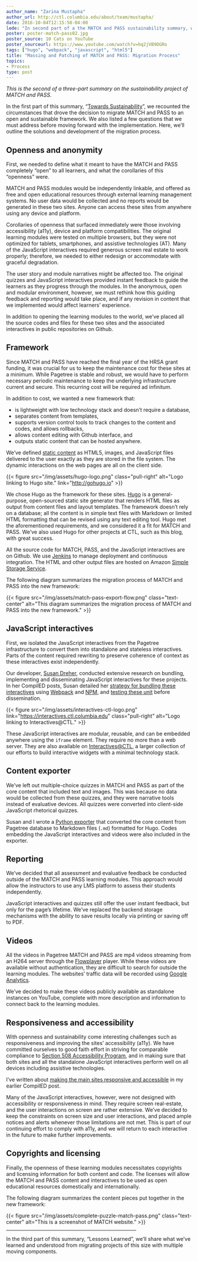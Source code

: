 ```yaml
---
author_name: "Zarina Mustapha"
author_url: http://ctl.columbia.edu/about/team/mustapha/
date: 2016-10-04T12:15:58-04:00
lede: "In second part of a the MATCH and PASS sustainability summary, we outline the solutions and development of the migration process, from framework choices for the sites to packaging JavaScript interactives."
poster: poster-match-pass02.jpg
poster_source: 10 Cats on YouTube
poster_sourceurl: https://www.youtube.com/watch?v=hq2jVB9OGRo
tags: ["hugo", "webpack", "javascript", "html5"]
title: "Massing and Patching of MATCH and PASS: Migration Process"
topics:
- Process
type: post
---
```


*This is the second of a three-part summary on the sustainability project of MATCH and PASS.*

In the first part of this summary,
“[Towards Sustainability](/articles/match-pass-migration-01/)”,
we recounted the circumstances that drove the decision to migrate MATCH and
PASS to an open and sustainable framework. We also listed a few questions that
we must address before moving forward with the implementation. Here, we’ll
outline the solutions and development of the migration process.

## Openness and anonymity

First, we needed to define what it meant to have the MATCH and PASS completely
“open” to all learners, and what the corollaries of this “openness” were.

MATCH and PASS modules would be independently linkable, and offered as free and
open educational resources through external learning management systems. No
user data would be collected and no reports would be generated in these two
sites. Anyone can access these sites from anywhere using any device and
platform.

Corollaries of openness that surfaced immediately were those involving
accessibility (a11y), device and platform compatibilities. The original
learning modules were tested on multiple browsers, but they were not optimized
for tablets, smartphones, and assistive technologies (AT). Many of the
JavaScript interactives required generous screen real estate to work properly;
therefore, we needed to either redesign or accommodate with graceful
degradation.

The user story and module narratives might be affected too. The original
quizzes and JavaScript interactives provided instant feedback to guide the
learners as they progress through the modules. In the anonymous, open and
modular environment, however, we must rethink how this guiding feedback and
reporting would take place, and if any revision in content that we implemented
would affect learners’ experience.

In addition to opening the learning modules to the world, we’ve placed all the
source codes and files for these two sites and the associated interactives in
public repositories on Github.

## Framework

Since MATCH and PASS have reached the final year of the HRSA grant funding, it
was crucial for us to keep the maintenance cost for these sites at a minimum.
While Pagetree is stable and robust, we would have to perform necessary
periodic maintenance to keep the underlying infrastructure current and secure.
This recurring cost will be required ad infinitum.

In addition to cost, we wanted a new framework that:

* is lightweight with low technology stack and doesn’t require a database,
* separates content from templates,
* supports version control tools to track changes to the content and codes, and allows rollbacks,
* allows content editing with Github interface, and
* outputs static content that can be hosted anywhere.


We’ve defined
[static content](https://en.wikipedia.org/wiki/Static_web_page)
as HTML5, images, and JavaScript files delivered to the user exactly as they
are stored in the file system. The dynamic interactions on the web pages are
all on the client side.

{{< figure src="/img/assets/hugo-logo.png" class="pull-right" alt="Logo linking to Hugo site." link="http://gohugo.io" >}}

We chose Hugo as the framework for these sites. [Hugo](http://gohugo.io/) is a
general-purpose, open-sourced static site generator that renders HTML files as
output from content files and layout templates. The framework doesn’t rely on a
database; all the content is in simple text files with Markdown or limited HTML
formatting that can be revised using any text editing tool. Hugo met the
aforementioned requirements, and we considered it a fit for MATCH and PASS.
We’ve also used Hugo for other projects at CTL, such as this blog, with great
success.

All the source code for MATCH, PASS, and the JavaScript interactives are on
Github. We use [Jenkins](https://jenkins.io) to manage deployment and
continuous integration. The HTML and other output files are hosted on Amazon
[Simple Storage Service](https://aws.amazon.com/s3/).

The following diagram summarizes the migration process of MATCH and PASS into
the new framework:

{{< figure src="/img/assets/match-pass-export-flow.png" class="text-center" alt="This diagram summarizes the migration process of MATCH and PASS into the new framework." >}}

## JavaScript interactives

First, we isolated the JavaScript interactives from the Pagetree infrastructure
to convert them into standalone and stateless interactives. Parts of the
content required rewriting to preserve coherence of context as these
interactives exist independently.

Our developer, [Susan Dreher](http://ctl.columbia.edu/about/team/dreher/),
conducted extensive research on bundling, implementing and disseminating
JavaScript interactives for these projects. In her CompilED posts, Susan
detailed her
[strategy for bundling these interactives](/articles/standalone-interactives/)
using [Webpack](http://webpack.github.io) and [NPM](https://www.npmjs.com), and
[testing these unit](/articles/standalone-interactives-testing/)
before dissemination.

{{< figure src="/img/assets/interactives-ctl-logo.png" link="https://interactives.ctl.columbia.edu" class="pull-right" alt="Logo linking to Interactives@CTL." >}}

These JavaScript interactives are modular, reusable, and can be embedded
anywhere using the `iframe` element. They require no more than a web server.
They are also available on
[Interactives@CTL](https://interactives.ctl.columbia.edu),
a larger collection of our efforts to build interactive widgets with a minimal
technology stack.

## Content exporter

We’ve left out multiple-choice quizzes in MATCH and PASS as part of the core
content that included text and images. This was because no data would be
collected from these quizzes, and they were narrative tools instead of
evaluative devices. All quizzes were converted into client-side JavaScript
rhetorical quizzes.

Susan and I wrote a
[Python exporter](https://github.com/ccnmtl/pass/blob/master/pass_app/main/management/commands/export_markdown.py)
that converted the core content from Pagetree database to Markdown files (`.md`) formatted for Hugo. Codes embedding the JavaScript interactives and videos were also included in the exporter.

## Reporting

We’ve decided that all assessment and evaluative feedback be conducted outside
of the MATCH and PASS learning modules. This approach would allow the
instructors to use any LMS platform to assess their students independently.

JavaScript interactives and quizzes still offer the user instant feedback, but
only for the page’s lifetime. We’ve replaced the backend storage mechanisms
with the ability to save results locally via printing or saving off to PDF.

## Videos

All the videos in Pagetree MATCH and PASS are mp4 videos streaming from an H264
server through the [Flowplayer](https://flowplayer.org/) player. While these
videos are available without authentication, they are difficult to search for
outside the learning modules. The websites’ traffic data will be recorded using
[Google Analytics](https://www.google.com/analytics/).

We’ve decided to make these videos publicly available as standalone instances
on YouTube, complete with more description and information to connect back to
the learning modules.

## Responsiveness and accessibility

With openness and sustainability come interesting challenges such as
responsiveness and improving the sites’ accessibility (a11y). We have committed
ourselves to good faith effort in striving for comparable compliance to
[Section 508 Accessibility Program](https://www.section508.gov/),
and in making sure that both sites and all the standalone JavaScript
interactives perform well on all devices including assistive technologies.

I’ve written about
[making the main sites responsive and accessible](/articles/deconstructing-accessibility/)
in my earlier CompilED post.

Many of the JavaScript interactives, however, were not designed with
accessibility or responsiveness in mind. They require screen real-estate, and
the user interactions on screen are rather extensive. We’ve decided to keep the
constraints on screen size and user interactions, and placed ample notices and
alerts whenever those limitations are not met. This is part of our continuing
effort to comply with a11y, and we will return to each interactive in the
future to make further improvements.

## Copyrights and licensing

Finally, the openness of these learning modules necessitates copyrights and
licensing information for both content and code. The licenses will allow
the MATCH and PASS content and interactives to be used as open educational
resources domestically and internationally.

The following diagram summarizes the content pieces put together in the new
framework:

{{< figure src="/img/assets/complete-puzzle-match-pass.png" class="text-center" alt="This is a screenshot of MATCH website." >}}

<hr style="width: 70%;" />

In the third part of this summary, “Lessons Learned”, we’ll share what we’ve
learned and understood from migrating projects of this size with multiple
moving components.